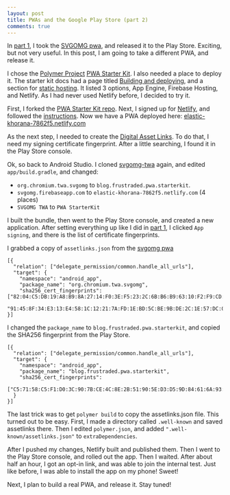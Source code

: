 ```yaml
---
layout: post
title: PWAs and the Google Play Store (part 2)
comments: true
---
```


In [part 1][play-store-part-one], I took the [SVGOMG pwa][svgomg], and released it 
to the Play Store. Exciting, but not very useful. In this post, I am going to 
take a different PWA, and release it.

I chose the [Polymer Project][polymer-project] [PWA Starter Kit][pwa-starter-kit].
I also needed a place to deploy it. The starter kit docs had a page titled
[Building and deploying][build-deploy], and a section for 
[static hosting][static-hosting]. It listed 3 options, App Engine, 
Firebase Hosting, and Netlify. As I had never used Netlify before, I decided to 
try it.

First, I forked the [PWA Starter Kit repo][starter-kit-repo]. Next, I signed up 
for [Netlify][netlify], and followed the [instructions][instructions].
Now we have a PWA deployed here: [elastic-khorana-7862f5.netlify.com][elastic-khorana]

As the next step, I needed to create the [Digital Asset Links][asset-links]. To do
that, I need my signing certificate fingerprint. After a little searching, I found
it in the Play Store console.

Ok, so back to Android Studio. I cloned [svgomg-twa][svgomg-twa] again, and 
edited `app/build.gradle`, and changed:
- `org.chromium.twa.svgomg` to `blog.frustraded.pwa.starterkit`.
- `svgomg.firebaseapp.com` to `elastic-khorana-7862f5.netlify.com` (4 places)
- `SVGOMG TWA` to `PWA StarterKit`

I built the bundle, then went to the Play Store console, and created a new 
application. After setting everything up like I did in 
[part 1][play-store-part-one], I clicked `App signing`, and there is the list
of certificate fingerprints.

I grabbed a copy of `assetlinks.json` from the [svgomg pwa][svgomg-pwa]

    [{
      "relation": ["delegate_permission/common.handle_all_urls"],
      "target": {
        "namespace": "android_app",
        "package_name": "org.chromium.twa.svgomg",
        "sha256_cert_fingerprints": ["82:04:C5:DB:19:A8:B9:8A:27:14:F0:3E:F5:23:2C:6B:B6:B9:63:10:F2:F9:CD:44:72:AA:C6:7E:09:E1:1C:47",
         "91:45:8F:34:E3:13:E4:58:1C:12:21:7A:FD:1E:BD:5C:BE:9B:DE:2C:1E:57:DC:0D:2B:0E:91:1D:A6:36:CA:E8"]}
    }]

I changed the `package_name` to `blog.frustraded.pwa.starterkit`, and copied 
the SHA256 fingerprint from the Play Store.

    [{
      "relation": ["delegate_permission/common.handle_all_urls"],
      "target": {
        "namespace": "android_app",
        "package_name": "blog.frustraded.pwa.starterkit",
        "sha256_cert_fingerprints": 
        ["C5:71:58:C5:F1:D0:3C:90:7B:CE:4C:8E:2B:51:90:5E:D3:D5:9D:84:61:6A:93:05:6F:29:64:2F:05:A1:52:DD"]
      }
    }]

The last trick was to get `polymer build` to copy the assetlinks.json file.
This turned out to be easy. First, I made a directory called `.well-known`
and saved assetlinks there. Then I edited `polymer.json`, and added
`".well-known/assetlinks.json"` to `extraDependencies`.

After I pushed my changes, Netlify built and published them. Then I went to 
the Play Store console, and rolled out the app. Then I waited. After about half
an hour, I got an opt-in link, and was able to join the internal test.
Just like before, I was able to install the app on my phone! Sweet!

Next, I plan to build a real PWA, and release it. Stay tuned!

[play-store-part-one]: /2019/02/09/pwa-play-store.html
[svgomg]: https://jakearchibald.github.io/svgomg/
[polymer-project]: https://www.polymer-project.org/
[pwa-starter-kit]: https://pwa-starter-kit.polymer-project.org/
[build-deploy]: https://pwa-starter-kit.polymer-project.org/building-and-deploying
[static-hosting]: https://pwa-starter-kit.polymer-project.org/building-and-deploying#static-hosting
[starter-kit-repo]: https://github.com/Polymer/pwa-starter-kit
[netlify]: https://app.netlify.com/signup
[instructions]: https://pwa-starter-kit.polymer-project.org/building-and-deploying#netlify
[elastic-khorana]: https://elastic-khorana-7862f5.netlify.com
[asset-links]: https://developers.google.com/digital-asset-links/v1/getting-started
[svgomg-twa]: https://github.com/GoogleChromeLabs/svgomg-twa/
[svgomg-pwa]: https://svgomg.firebaseapp.com/.well-known/assetlinks.json
